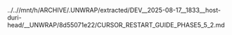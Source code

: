 ../..//mnt/h/ARCHIVE/.UNWRAP/extracted/DEV__2025-08-17__1833__host-duri-head/__UNWRAP/8d55071e22/CURSOR_RESTART_GUIDE_PHASE5_5_2.md